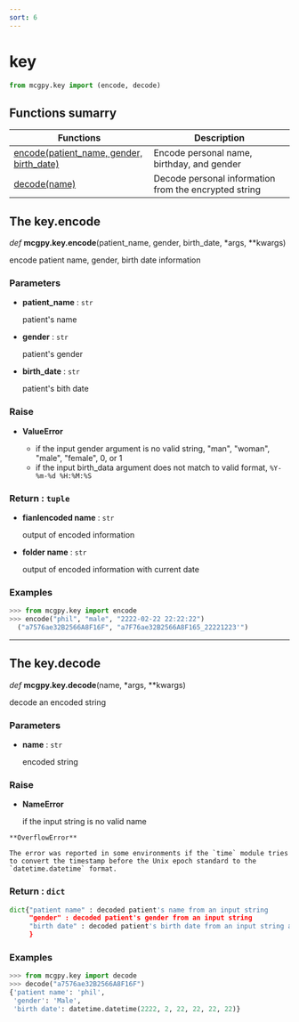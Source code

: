 ```yaml
---
sort: 6
---
```


# key

```python
from mcgpy.key import (encode, decode)
```

## Functions sumarry

| Functions | Description |
|-----------|-------------|
| [encode(patient_name, gender, birth_date)](https://pjjung.github.io/mcgpy/Classes/key.html#the-keyencode) | Encode personal name, birthday, and gender |
| [decode(name)](https://pjjung.github.io/mcgpy/Classes/key.html#the-keydecode) | Decode personal information from the encrypted string |

## The key.encode

*def* **mcgpy.key.encode**(patient_name, gender, birth_date, *args, **kwargs)

encode patient name, gender, birth date information

### Parameters

* **patient_name** : `str`

  patient's name

* **gender** : `str`

  patient's gender

* **birth_date** : `str`

  patient's bith date

### Raise

* **ValueError**

  * if the input gender argument is no valid string, "man", "woman", "male", "female", 0, or 1
  * if the input birth_data argument does not match to valid format, `%Y-%m-%d %H:%M:%S`

### Return : `tuple`

* **fianlencoded name** : `str`

  output of encoded information

* **folder name** : `str`

  output of encoded information with current date

### Examples

```python
>>> from mcgpy.key import encode
>>> encode("phil", "male", "2222-02-22 22:22:22")
  ("a7576ae32B2566A8F16F", "a7F76ae32B2566A8F165_22221223'")
```

---

## The key.decode

*def* **mcgpy.key.decode**(name, *args, **kwargs)

decode an encoded string

### Parameters

* **name** : `str`

  encoded string

### Raise

* **NameError**

  if the input string is no valid name

```warning
**OverflowError**

The error was reported in some environments if the `time` module tries to convert the timestamp before the Unix epoch standard to the `datetime.datetime` format.
```

### Return : `dict`

```python
dict{"patient name" : decoded patient's name from an input string
     "gender" : decoded patient's gender from an input string
     "birth date" : decoded patient's birth date from an input string as "datetime.datetime" 
     }
```

### Examples

```python
>>> from mcgpy.key import decode
>>> decode("a7576ae32B2566A8F16F")
{'patient name': 'phil',
 'gender': 'Male',
 'birth date': datetime.datetime(2222, 2, 22, 22, 22, 22)}
```
